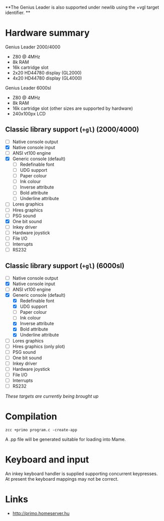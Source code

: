 **The Genius Leader is also supported under newlib using the +vgl target identifier. **

# Hardware summary

Genius Leader 2000/4000

* Z80 @ 4MHz
* 8k RAM
* 16k cartridge slot
* 2x20 HD44780 display (GL2000)
* 4x20 HD44780 display (GL4000)

Genius Leader 6000sl

* Z80 @ 4MHz
* 8k RAM
* 16k cartridge slot (other sizes are supported by hardware)
* 240x100px LCD


## Classic library support (`+gl`) (2000/4000)

* [ ] Native console output
* [x] Native console input
* [ ] ANSI vt100 engine
* [x] Generic console (default)
    * [ ] Redefinable font 
    * [ ] UDG support
    * [ ] Paper colour
    * [ ] Ink colour
    * [ ] Inverse attribute
    * [ ] Bold attribute
    * [ ] Underline attribute
* [ ] Lores graphics
* [ ] Hires graphics
* [ ] PSG sound
* [x] One bit sound
* [ ] Inkey driver
* [ ] Hardware joystick
* [ ] File I/O
* [ ] Interrupts
* [ ] RS232

## Classic library support (`+gl`) (6000sl)

* [ ] Native console output
* [x] Native console input
* [ ] ANSI vt100 engine
* [x] Generic console (default)
    * [x] Redefinable font 
    * [x] UDG support
    * [ ] Paper colour
    * [ ] Ink colour
    * [x] Inverse attribute
    * [x] Bold attribute
    * [x] Underline attribute
* [ ] Lores graphics
* [ ] Hires graphics (only plot)
* [ ] PSG sound
* [ ] One bit sound
* [ ] Inkey driver
* [ ] Hardware joystick
* [ ] File I/O
* [ ] Interrupts
* [ ] RS232

_These targets are currently being brought up_

# Compilation

    zcc +primo program.c -create-app

A .pp file will be generated suitable for loading into Mame.

# Keyboard and input

An inkey keyboard handler is supplied supporting concurrent keypresses. At present the keyboard mappings may not be correct.

# Links

* http://primo.homeserver.hu